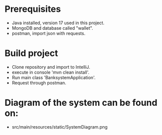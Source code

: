 # Prerequisites

- Java installed, version 17 used in this project.
- MongoDB and database called "wallet".
- postman, import json with requests.

# Build project

- Clone repository and import to IntelliJ.
- execute in console 'mvn clean install'.
- Run main class 'BanksystemApplication'.
- Request through postman.

# Diagram of the system can be found on: 
- src/main/resources/static/SystemDiagram.png